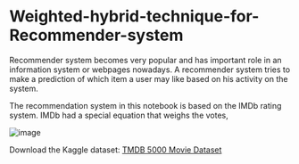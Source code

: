 # Weighted-hybrid-technique-for-Recommender-system


Recommender system becomes very popular and has important role in an
information system or webpages nowadays. A recommender system tries to make a prediction
of which item a user may like based on his activity on the system.

The recommendation system in this notebook is based on the IMDb rating system. IMDb had a special equation that weighs the votes,

![image](https://user-images.githubusercontent.com/36665975/70388481-6072fb80-19d8-11ea-9162-9fbbabd700ab.png)

Download the Kaggle dataset: [TMDB 5000 Movie Dataset](https://www.kaggle.com/tmdb/tmdb-movie-metadata/download)


